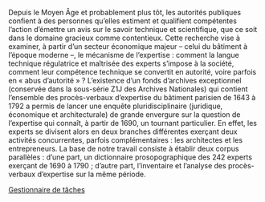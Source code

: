 Depuis le Moyen Âge et probablement plus tôt, les autorités publiques confient à des personnes qu’elles estiment et qualifient compétentes l’action d’émettre un avis sur le savoir technique et scientifique, que ce soit dans le domaine gracieux comme contentieux. Cette recherche vise à examiner, à partir d’un secteur économique majeur – celui du bâtiment à l’époque moderne –, le mécanisme de l’expertise : comment la langue technique régulatrice et maîtrisée des experts s’impose à la société, comment leur compétence technique se convertit en autorité, voire parfois en « abus d’autorité » ? L’existence d’un fonds d’archives exceptionnel (conservée dans la sous-série Z1J des Archives Nationales) qui contient l’ensemble des procès-verbaux d’expertise du bâtiment parisien de 1643 à 1792 a permis de lancer une enquête pluridisciplinaire (juridique, économique et architecturale) de grande envergure sur la question de l’expertise qui connaît, à partir de 1690, un tournant particulier. En effet, les experts se divisent alors en deux branches différentes exerçant deux activités concurrentes, parfois complémentaires : les architectes et les entrepreneurs. La base de notre travail consiste à établir deux corpus parallèles : d’une part, un dictionnaire prosopographique des 242 experts exerçant de 1690 à 1790 ; d’autre part, l’inventaire et l’analyse des procès-verbaux d’expertise sur la même période.

[Gestionnaire de tâches](https://github.com/orgs/anrExperts/projects/2)
